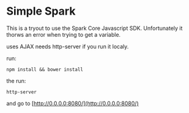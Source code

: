 Simple Spark
============

This is a tryout to use the Spark Core Javascript SDK.
Unfortunately it thorws an error when trying to get a variable.

uses AJAX needs http-server if you run it localy.  

run:  

    npm install && bower install

the run:  

    http-server

and go to [http://0.0.0.0:8080/](http://0.0.0.0:8080/)  